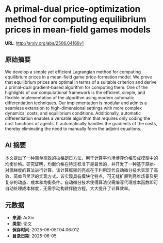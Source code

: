 # A primal-dual price-optimization method for computing equilibrium prices in mean-field games models

**URL**: http://arxiv.org/abs/2506.04169v1

## 原始摘要

We develop a simple yet efficient Lagrangian method for computing equilibrium
prices in a mean-field game price-formation model. We prove that equilibrium
prices are optimal in terms of a suitable criterion and derive a primal-dual
gradient-based algorithm for computing them. One of the highlights of our
computational framework is the efficient, simple, and flexible implementation
of the algorithm using modern automatic differentiation techniques. Our
implementation is modular and admits a seamless extension to high-dimensional
settings with more complex dynamics, costs, and equilibrium conditions.
Additionally, automatic differentiation enables a versatile algorithm that
requires only coding the cost functions of agents. It automatically handles the
gradients of the costs, thereby eliminating the need to manually form the
adjoint equations.


## AI 摘要

本文提出了一种简单高效的拉格朗日方法，用于计算平均场博弈价格形成模型中的均衡价格。研究证明，均衡价格在特定标准下是最优的，并开发了一种基于原始-对偶梯度的算法进行计算。该计算框架的亮点在于利用现代自动微分技术实现了高效、简单且灵活的实现方式。该实现具有模块化特点，可无缝扩展到高维场景及更复杂的动态、成本和均衡条件。自动微分技术使得算法仅需编写代理成本函数即可自动处理成本梯度，无需手动构建伴随方程，大大提升了计算效率。

## 元数据

- **来源**: ArXiv
- **类型**: 论文
- **保存时间**: 2025-06-05T04:06:01Z
- **目录日期**: 2025-06-05
